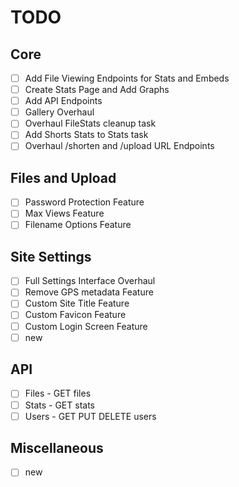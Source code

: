 # TODO

## Core
- [ ] Add File Viewing Endpoints for Stats and Embeds
- [ ] Create Stats Page and Add Graphs
- [ ] Add API Endpoints
- [ ] Gallery Overhaul
- [ ] Overhaul FileStats cleanup task
- [ ] Add Shorts Stats to Stats task
- [ ] Overhaul /shorten and /upload URL Endpoints

## Files and Upload
- [ ] Password Protection Feature
- [ ] Max Views Feature
- [ ] Filename Options Feature

## Site Settings
- [ ] Full Settings Interface Overhaul
- [ ] Remove GPS metadata Feature
- [ ] Custom Site Title Feature
- [ ] Custom Favicon Feature
- [ ] Custom Login Screen Feature
- [ ] new

## API
- [ ] Files - GET files
- [ ] Stats - GET stats
- [ ] Users - GET PUT DELETE users

## Miscellaneous
- [ ] new
